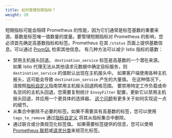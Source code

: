 ```yaml
---
title: 如何管理短期指标？
weight: 20
---
```


短期指标可能会阻碍 Prometheus 的性能，因为它们通常是标签基数的重要来源。基数是标签唯一值数量的度量。要管理短期指标对 Prometheus 的影响，您必须首先确定高基数指标和标签。Prometheus 在其 `/status` 页面上提供基数信息。可以通过 [PromQL](https://www.robustperception.io/which-are-my-biggest-metrics) 检索其他信息。
有几种方法可以减少 Istio 指标的基数：

* 禁用主机报头回退。
  `destination_service` 标签是高基数的一个潜在来源。
  如果 Istio 代理无法从其他请求元数据中确定目标服务，则 `destination_service` 的值默认出现在主机报头中。
  如果客户端使用各种主机报头，这可能会导致 `destination_service` 产生的大量值。
  在这种情况下，请按照[指标自定义](/zh/docs/tasks/observability/metrics/customize-metrics/)指南禁用主机报头回退网格范围。
  要禁用特定工作负载或命名空间的主机头回退，您需要复制统计 `EnvoyFilter` 配置，更新它以禁用主机报头回退，并应用一个更具体的选择器。
  [这个问题](https://github.com/istio/istio/issues/25963#issuecomment-666037411)有更多关于如何实现这一点的细节。
* 从集合中删除不必要的标签。如果不需要具有高基数的标签，您可以使用 `tags_to_remove` 通过[指标自定义](/zh/docs/tasks/observability/metrics/customize-metrics/) 将其从指标集合中删除。
* 通过联合或分类规范化标签值。
  如果需要标签提供的信息，您可以使用 [Prometheus 联邦](/zh/docs/ops/best-practices/observability/#using-prometheus-for-production-scale-monitoring)或[请求分类](/zh/docs/tasks/observability/metrics/classify-metrics/)来规范化标签。
